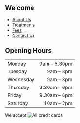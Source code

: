 ## Welcome

* [About Us](/about)
* [Treatments](/treatments)
* [Fees](/fees)
* [Contact Us](/contact)

## Opening Hours

|             |             |
|-------------|------------:|
| Monday      |   9am     –   5.30pm |
| Tuesday     |   9am     –   8pm |
| Wednesday   |   9am     –   8pm |
| Thursday    |   9.30am  –   6pm |
| Friday      |   9.30am  –   6pm |
| Saturday    |   10am    –   2pm |

We accept ![All credit cards](/creditcards.png)
